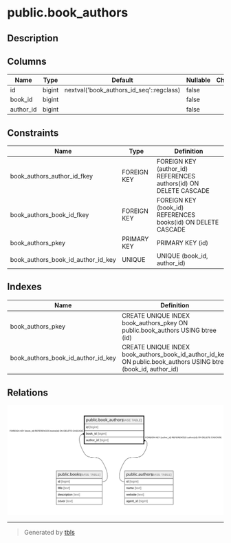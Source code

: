 # public.book_authors

## Description

## Columns

| Name | Type | Default | Nullable | Children | Parents | Comment |
| ---- | ---- | ------- | -------- | -------- | ------- | ------- |
| id | bigint | nextval('book_authors_id_seq'::regclass) | false |  |  |  |
| book_id | bigint |  | false |  | [public.books](public.books.md) |  |
| author_id | bigint |  | false |  | [public.authors](public.authors.md) |  |

## Constraints

| Name | Type | Definition |
| ---- | ---- | ---------- |
| book_authors_author_id_fkey | FOREIGN KEY | FOREIGN KEY (author_id) REFERENCES authors(id) ON DELETE CASCADE |
| book_authors_book_id_fkey | FOREIGN KEY | FOREIGN KEY (book_id) REFERENCES books(id) ON DELETE CASCADE |
| book_authors_pkey | PRIMARY KEY | PRIMARY KEY (id) |
| book_authors_book_id_author_id_key | UNIQUE | UNIQUE (book_id, author_id) |

## Indexes

| Name | Definition |
| ---- | ---------- |
| book_authors_pkey | CREATE UNIQUE INDEX book_authors_pkey ON public.book_authors USING btree (id) |
| book_authors_book_id_author_id_key | CREATE UNIQUE INDEX book_authors_book_id_author_id_key ON public.book_authors USING btree (book_id, author_id) |

## Relations

![er](public.book_authors.svg)

---

> Generated by [tbls](https://github.com/k1LoW/tbls)
